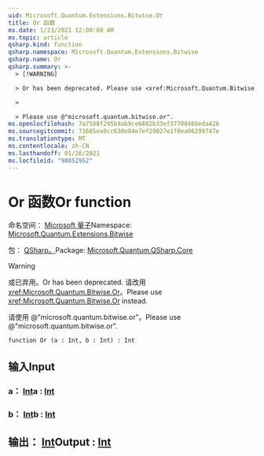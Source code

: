 ```yaml
---
uid: Microsoft.Quantum.Extensions.Bitwise.Or
title: Or 函数
ms.date: 1/23/2021 12:00:00 AM
ms.topic: article
qsharp.kind: function
qsharp.namespace: Microsoft.Quantum.Extensions.Bitwise
qsharp.name: Or
qsharp.summary: >-
  > [!WARNING]

  > Or has been deprecated. Please use <xref:Microsoft.Quantum.Bitwise.Or> instead.

  >

  > Please use @"microsoft.quantum.bitwise.or".
ms.openlocfilehash: 7a7588f295b9ab9ce6882b33ef37708468eda426
ms.sourcegitcommit: 71605ea9cc630e84e7ef29027e1f0ea06299747e
ms.translationtype: MT
ms.contentlocale: zh-CN
ms.lasthandoff: 01/26/2021
ms.locfileid: "98852952"
---
```

# <a name="or-function"></a><span data-ttu-id="1c050-102">Or 函数</span><span class="sxs-lookup"><span data-stu-id="1c050-102">Or function</span></span>

<span data-ttu-id="1c050-103">命名空间： [Microsoft 量子](xref:Microsoft.Quantum.Extensions.Bitwise)</span><span class="sxs-lookup"><span data-stu-id="1c050-103">Namespace: [Microsoft.Quantum.Extensions.Bitwise](xref:Microsoft.Quantum.Extensions.Bitwise)</span></span>

<span data-ttu-id="1c050-104">包： [QSharp。](https://nuget.org/packages/Microsoft.Quantum.QSharp.Core)</span><span class="sxs-lookup"><span data-stu-id="1c050-104">Package: [Microsoft.Quantum.QSharp.Core](https://nuget.org/packages/Microsoft.Quantum.QSharp.Core)</span></span>


> [!WARNING]
> <span data-ttu-id="1c050-105">或已弃用。</span><span class="sxs-lookup"><span data-stu-id="1c050-105">Or has been deprecated.</span></span> <span data-ttu-id="1c050-106">请改用 <xref:Microsoft.Quantum.Bitwise.Or>。</span><span class="sxs-lookup"><span data-stu-id="1c050-106">Please use <xref:Microsoft.Quantum.Bitwise.Or> instead.</span></span>
>
> <span data-ttu-id="1c050-107">请使用 @"microsoft.quantum.bitwise.or"。</span><span class="sxs-lookup"><span data-stu-id="1c050-107">Please use @"microsoft.quantum.bitwise.or".</span></span>



```qsharp
function Or (a : Int, b : Int) : Int
```


## <a name="input"></a><span data-ttu-id="1c050-108">输入</span><span class="sxs-lookup"><span data-stu-id="1c050-108">Input</span></span>

### <a name="a--int"></a><span data-ttu-id="1c050-109">a： [Int](xref:microsoft.quantum.lang-ref.int)</span><span class="sxs-lookup"><span data-stu-id="1c050-109">a : [Int](xref:microsoft.quantum.lang-ref.int)</span></span>




### <a name="b--int"></a><span data-ttu-id="1c050-110">b： [Int](xref:microsoft.quantum.lang-ref.int)</span><span class="sxs-lookup"><span data-stu-id="1c050-110">b : [Int](xref:microsoft.quantum.lang-ref.int)</span></span>





## <a name="output--int"></a><span data-ttu-id="1c050-111">输出： [Int](xref:microsoft.quantum.lang-ref.int)</span><span class="sxs-lookup"><span data-stu-id="1c050-111">Output : [Int](xref:microsoft.quantum.lang-ref.int)</span></span>


